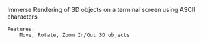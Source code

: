 Immerse
	Rendering of 3D objects on a terminal screen using ASCII characters

	Features:
		Move, Rotate, Zoom In/Out 3D objects
